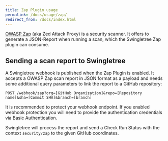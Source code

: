 ```yaml
---
title: Zap Plugin usage
permalink: /docs/usage/zap/
redirect_from: /docs/index.html
---
```


[OWASP Zap][zap] (aka Zed Attack Proxy) is a security scanner. It offers to generate a JSON-Report when running a scan, which the Swingletree Zap plugin can consume.

## Sending a scan report to Swingletree

A Swingletree webhook is published when the Zap Plugin is enabled.
It accepts a OWASP Zap scan report in JSON format as a payload and needs some additional query parameters to link the report to a GitHub repository:

```
POST /webhook/zap?org=[GitHub Organization]&repo=[Repository name]&sha=[Commit SHA]&branch=[branch]
```

It is recommended to protect your webhook endpoint. If you enabled webhook protection you will need to provide the authentication credentials via Basic Authentication.

Swingletree will process the report and send a Check Run Status with the context `security/zap` to the given GitHub coordinates.

[zap]: https://www.owasp.org/index.php/OWASP_Zed_Attack_Proxy_Project